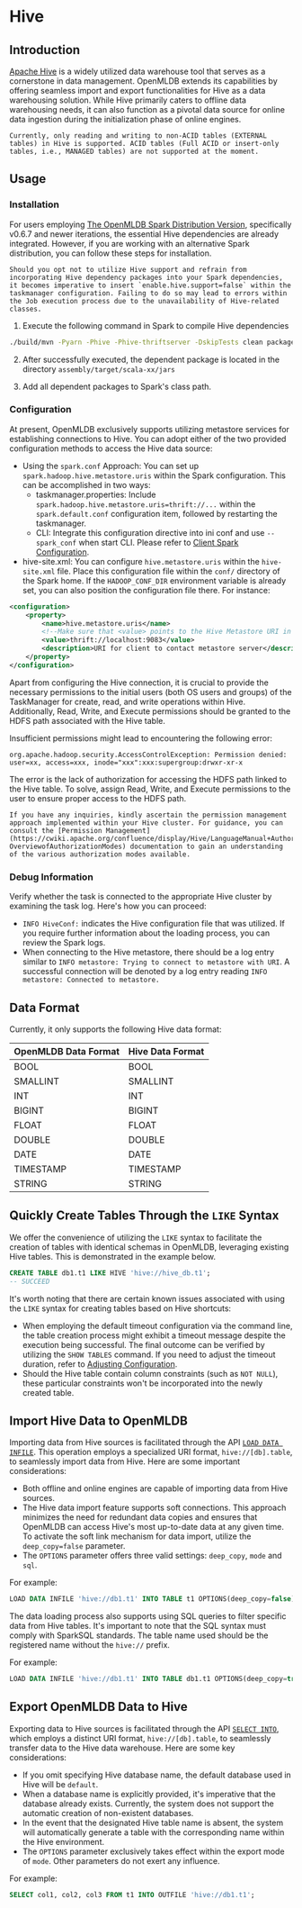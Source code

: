 # Hive

## Introduction

[Apache Hive](https://hive.apache.org/) is a widely utilized data warehouse tool that serves as a cornerstone in data management. OpenMLDB extends its capabilities by offering seamless import and export functionalities for Hive as a data warehousing solution. While Hive primarily caters to offline data warehousing needs, it can also function as a pivotal data source for online data ingestion during the initialization phase of online engines.

```{warning}
Currently, only reading and writing to non-ACID tables (EXTERNAL tables) in Hive is supported. ACID tables (Full ACID or insert-only tables, i.e., MANAGED tables) are not supported at the moment.
```

## Usage

### Installation

For users employing [The OpenMLDB Spark Distribution Version](../../tutorial/openmldbspark_distribution.md), specifically v0.6.7 and newer iterations, the essential Hive dependencies are already integrated. However, if you are working with an alternative Spark distribution, you can follow these steps for installation.

```{note}
Should you opt not to utilize Hive support and refrain from incorporating Hive dependency packages into your Spark dependencies, it becomes imperative to insert `enable.hive.support=false` within the taskmanager configuration. Failing to do so may lead to errors within the Job execution process due to the unavailability of Hive-related classes.
```

1. Execute the following command in Spark to compile Hive dependencies

```bash
./build/mvn -Pyarn -Phive -Phive-thriftserver -DskipTests clean package
```

2. After successfully executed, the dependent package is located in the directory `assembly/target/scala-xx/jars`

2. Add all dependent packages to Spark's class path.

### Configuration

At present, OpenMLDB exclusively supports utilizing metastore services for establishing connections to Hive. You can adopt either of the two provided configuration methods to access the Hive data source:

- Using the `spark.conf` Approach: You can set up `spark.hadoop.hive.metastore.uris` within the Spark configuration. This can be accomplished in two ways:
  - taskmanager.properties: Include `spark.hadoop.hive.metastore.uris=thrift://...` within the `spark.default.conf` configuration item, followed by restarting the taskmanager.
  - CLI: Integrate this configuration directive into ini conf and use `--spark_conf` when start CLI. Please refer to [Client Spark Configuration](../../reference/client_config/client_spark_config.md).
- hive-site.xml: You can configure `hive.metastore.uris` within the `hive-site.xml` file. Place this configuration file within the `conf/` directory of the Spark home. If the `HADOOP_CONF_DIR` environment variable is already set, you can also position the configuration file there. For instance:

```xml
<configuration>
	<property>
		<name>hive.metastore.uris</name>
		<!--Make sure that <value> points to the Hive Metastore URI in your cluster -->
		<value>thrift://localhost:9083</value>
		<description>URI for client to contact metastore server</description>
	</property>
</configuration>
```

Apart from configuring the Hive connection, it is crucial to provide the necessary permissions to the initial users (both OS users and groups) of the TaskManager for create, read, and write operations within Hive. Additionally, Read, Write, and Execute permissions should be granted to the HDFS path associated with the Hive table.

Insufficient permissions might lead to encountering the following error:

```
org.apache.hadoop.security.AccessControlException: Permission denied: user=xx, access=xxx, inode="xxx":xxx:supergroup:drwxr-xr-x
```

The error is the lack of authorization for accessing the HDFS path linked to the Hive table. To solve, assign Read, Write, and Execute permissions to the user to ensure proper access to the HDFS path.

```{seealso}
If you have any inquiries, kindly ascertain the permission management approach implemented within your Hive cluster. For guidance, you can consult the [Permission Management] (https://cwiki.apache.org/confluence/display/Hive/LanguageManual+Authorization#LanguageManualAuthorization-OverviewofAuthorizationModes) documentation to gain an understanding of the various authorization modes available.
```

### Debug Information

Verify whether the task is connected to the appropriate Hive cluster by examining the task log. Here's how you can proceed:

- `INFO HiveConf:` indicates the Hive configuration file that was utilized. If you require further information about the loading process, you can review the Spark logs.
- When connecting to the Hive metastore, there should be a log entry similar to `INFO metastore: Trying to connect to metastore with URI`. A successful connection will be denoted by a log entry reading `INFO metastore: Connected to metastore.`

## Data Format

Currently, it only supports the following Hive data format:

| OpenMLDB Data Format | Hive Data Format |
| -------------------- | ---------------- |
| BOOL                 | BOOL             |
| SMALLINT             | SMALLINT         |
| INT                  | INT              |
| BIGINT               | BIGINT           |
| FLOAT                | FLOAT            |
| DOUBLE               | DOUBLE           |
| DATE                 | DATE             |
| TIMESTAMP            | TIMESTAMP        |
| STRING               | STRING           |

## Quickly Create Tables Through the `LIKE` Syntax

We offer the convenience of utilizing the `LIKE` syntax to facilitate the creation of tables with identical schemas in OpenMLDB, leveraging existing Hive tables. This is demonstrated in the example below.


```sql
CREATE TABLE db1.t1 LIKE HIVE 'hive://hive_db.t1';
-- SUCCEED
```

It's worth noting that there are certain known issues associated with using the `LIKE` syntax for creating tables based on Hive shortcuts:

- When employing the default timeout configuration via the command line, the table creation process might exhibit a timeout message despite the execution being successful. The final outcome can be verified by utilizing the `SHOW TABLES` command. If you need to adjust the timeout duration, refer to [Adjusting Configuration](../../openmldb_sql/ddl/SET_STATEMENT.md#offline-commands-configuration-details).
- Should the Hive table contain column constraints (such as `NOT NULL`), these particular constraints won't be incorporated into the newly created table.

## Import Hive Data to OpenMLDB

Importing data from Hive sources is facilitated through the API [`LOAD DATA INFILE`](../../openmldb_sql/dml/LOAD_DATA_STATEMENT.md). This operation employs a specialized URI format, `hive://[db].table`, to seamlessly import data from Hive. Here are some important considerations:

- Both offline and online engines are capable of importing data from Hive sources.
- The Hive data import feature supports soft connections. This approach minimizes the need for redundant data copies and ensures that OpenMLDB can access Hive's most up-to-date data at any given time. To activate the soft link mechanism for data import, utilize the `deep_copy=false` parameter.
- The `OPTIONS` parameter offers three valid settings: `deep_copy`, `mode` and `sql`.

For example: 

```sql
LOAD DATA INFILE 'hive://db1.t1' INTO TABLE t1 OPTIONS(deep_copy=false);
```

The data loading process also supports using SQL queries to filter specific data from Hive tables. It's important to note that the SQL syntax must comply with SparkSQL standards. The table name used should be the registered name without the `hive://` prefix.

For example:

```sql
LOAD DATA INFILE 'hive://db1.t1' INTO TABLE db1.t1 OPTIONS(deep_copy=true, sql='SELECT * FROM db1.t1 where key=\"foo\"')
```

## Export OpenMLDB Data to Hive

Exporting data to Hive sources is facilitated through the API [`SELECT INTO`](../../openmldb_sql/dql/SELECT_INTO_STATEMENT.md), which employs a distinct URI format, `hive://[db].table`, to seamlessly transfer data to the Hive data warehouse. Here are some key considerations:

- If you omit specifying Hive database name, the default database used in Hive will be `default`.
- When a database name is explicitly provided, it's imperative that the database already exists. Currently, the system does not support the automatic creation of non-existent databases.
- In the event that the designated Hive table name is absent, the system will automatically generate a table with the corresponding name within the Hive environment.
- The `OPTIONS` parameter exclusively takes effect within the export mode of `mode`. Other parameters do not exert any influence.

For example: 

```sql
SELECT col1, col2, col3 FROM t1 INTO OUTFILE 'hive://db1.t1';
```

